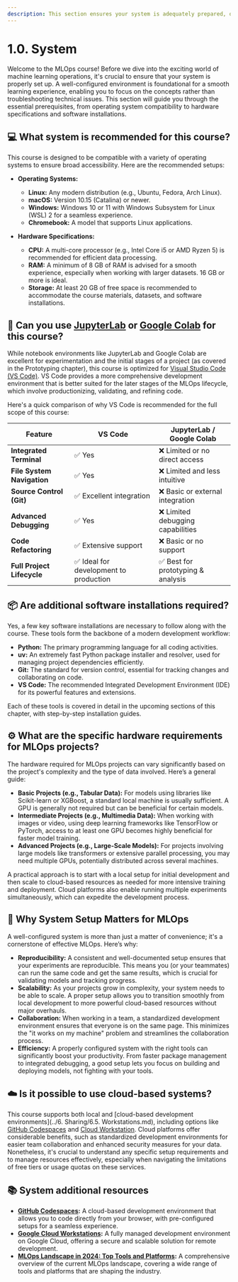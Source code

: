 ```yaml
---
description: This section ensures your system is adequately prepared, outlining the essential prerequisites for installing and effectively running the necessary development tools. We'll discuss which operating systems are compatible, explore the recommended hardware specifications, and guide you through installing the essential software packages.
---
```


# 1.0. System

Welcome to the MLOps course! Before we dive into the exciting world of machine learning operations, it's crucial to ensure that your system is properly set up. A well-configured environment is foundational for a smooth learning experience, enabling you to focus on the concepts rather than troubleshooting technical issues. This section will guide you through the essential prerequisites, from operating system compatibility to hardware specifications and software installations.

## 💻 What system is recommended for this course?

This course is designed to be compatible with a variety of operating systems to ensure broad accessibility. Here are the recommended setups:

- **Operating Systems:**
    - **Linux:** Any modern distribution (e.g., Ubuntu, Fedora, Arch Linux).
    - **macOS:** Version 10.15 (Catalina) or newer.
    - **Windows:** Windows 10 or 11 with Windows Subsystem for Linux (WSL) 2 for a seamless experience.
    - **Chromebook:** A model that supports Linux applications.

- **Hardware Specifications:**
    - **CPU:** A multi-core processor (e.g., Intel Core i5 or AMD Ryzen 5) is recommended for efficient data processing.
    - **RAM:** A minimum of 8 GB of RAM is advised for a smooth experience, especially when working with larger datasets. 16 GB or more is ideal.
    - **Storage:** At least 20 GB of free space is recommended to accommodate the course materials, datasets, and software installations.

## 🧪 Can you use [JupyterLab](https://jupyterlab.readthedocs.io/en/latest/) or [Google Colab](https://colab.google/) for this course?

While notebook environments like JupyterLab and Google Colab are excellent for experimentation and the initial stages of a project (as covered in the Prototyping chapter), this course is optimized for [Visual Studio Code (VS Code)](https://code.visualstudio.com/). VS Code provides a more comprehensive development environment that is better suited for the later stages of the MLOps lifecycle, which involve productionizing, validating, and refining code.

Here's a quick comparison of why VS Code is recommended for the full scope of this course:

| Feature                  | VS Code                               | JupyterLab / Google Colab            |
| ------------------------ | ------------------------------------- | ------------------------------------ |
| **Integrated Terminal**  | ✅ Yes                                | ❌ Limited or no direct access       |
| **File System Navigation** | ✅ Yes                                | ❌ Limited and less intuitive        |
| **Source Control (Git)** | ✅ Excellent integration              | ❌ Basic or external integration     |
| **Advanced Debugging**   | ✅ Yes                                | ❌ Limited debugging capabilities    |
| **Code Refactoring**     | ✅ Extensive support                  | ❌ Basic or no support               |
| **Full Project Lifecycle** | ✅ Ideal for development to production | ✅ Best for prototyping & analysis |

## 📦 Are additional software installations required?

Yes, a few key software installations are necessary to follow along with the course. These tools form the backbone of a modern development workflow:

- **Python:** The primary programming language for all coding activities.
- **uv:** An extremely fast Python package installer and resolver, used for managing project dependencies efficiently.
- **Git:** The standard for version control, essential for tracking changes and collaborating on code.
- **VS Code:** The recommended Integrated Development Environment (IDE) for its powerful features and extensions.

Each of these tools is covered in detail in the upcoming sections of this chapter, with step-by-step installation guides.

## ⚙️ What are the specific hardware requirements for MLOps projects?

The hardware required for MLOps projects can vary significantly based on the project's complexity and the type of data involved. Here’s a general guide:

- **Basic Projects (e.g., Tabular Data):** For models using libraries like Scikit-learn or XGBoost, a standard local machine is usually sufficient. A GPU is generally not required but can be beneficial for certain models.
- **Intermediate Projects (e.g., Multimedia Data):** When working with images or video, using deep learning frameworks like TensorFlow or PyTorch, access to at least one GPU becomes highly beneficial for faster model training.
- **Advanced Projects (e.g., Large-Scale Models):** For projects involving large models like transformers or extensive parallel processing, you may need multiple GPUs, potentially distributed across several machines.

A practical approach is to start with a local setup for initial development and then scale to cloud-based resources as needed for more intensive training and deployment. Cloud platforms also enable running multiple experiments simultaneously, which can expedite the development process.

## 🤔 Why System Setup Matters for MLOps

A well-configured system is more than just a matter of convenience; it's a cornerstone of effective MLOps. Here’s why:

- **Reproducibility:** A consistent and well-documented setup ensures that your experiments are reproducible. This means you (or your teammates) can run the same code and get the same results, which is crucial for validating models and tracking progress.
- **Scalability:** As your projects grow in complexity, your system needs to be able to scale. A proper setup allows you to transition smoothly from local development to more powerful cloud-based resources without major overhauls.
- **Collaboration:** When working in a team, a standardized development environment ensures that everyone is on the same page. This minimizes the "it works on my machine" problem and streamlines the collaboration process.
- **Efficiency:** A properly configured system with the right tools can significantly boost your productivity. From faster package management to integrated debugging, a good setup lets you focus on building and deploying models, not fighting with your tools.

## ☁️ Is it possible to use cloud-based systems?

This course supports both local and [cloud-based development environments](../6. Sharing/6.5. Workstations.md), including options like [GitHub Codespaces](https://github.com/features/codespaces) and [Cloud Workstation](https://cloud.google.com/workstations). Cloud platforms offer considerable benefits, such as standardized development environments for easier team collaboration and enhanced security measures for your data. Nonetheless, it's crucial to understand any specific setup requirements and to manage resources effectively, especially when navigating the limitations of free tiers or usage quotas on these services.

## 📚 System additional resources

- **[GitHub Codespaces](https://github.com/features/codespaces):** A cloud-based development environment that allows you to code directly from your browser, with pre-configured setups for a seamless experience.
- **[Google Cloud Workstations](https://cloud.google.com/workstations):** A fully managed development environment on Google Cloud, offering a secure and scalable solution for remote development.
- **[MLOps Landscape in 2024: Top Tools and Platforms](https://neptune.ai/blog/mlops-tools-platforms-landscape):** A comprehensive overview of the current MLOps landscape, covering a wide range of tools and platforms that are shaping the industry.
